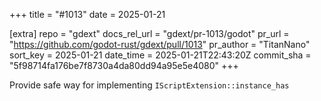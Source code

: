 +++
title = "#1013"
date = 2025-01-21

[extra]
repo = "gdext"
docs_rel_url = "gdext/pr-1013/godot"
pr_url = "https://github.com/godot-rust/gdext/pull/1013"
pr_author = "TitanNano"
sort_key = 2025-01-21
date_time = 2025-01-21T22:43:20Z
commit_sha = "5f98714fa176be7f8730a4da80dd94a95e5e4080"
+++

Provide safe way for implementing `IScriptExtension::instance_has`
